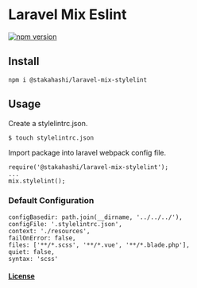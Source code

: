 # Laravel Mix Eslint

[![npm version](https://badge.fury.io/js/%40stakahashi%2Flaravel-mix-stylelint.svg)](https://badge.fury.io/js/%40stakahashi%2Flaravel-mix-stylelint)

## Install

```
npm i @stakahashi/laravel-mix-stylelint
```

## Usage

Create a stylelintrc.json.

```
$ touch stylelintrc.json
```

Import package into laravel webpack config file.

```
require('@stakahashi/laravel-mix-stylelint');
...
mix.stylelint();
```

### Default Configuration
```
configBasedir: path.join(__dirname, '../../../'),
configFile: '.stylelintrc.json',
context: './resources',
failOnError: false,
files: ['**/*.scss', '**/*.vue', '**/*.blade.php'],
quiet: false,
syntax: 'scss'
```

#### [License](LICENSE)


